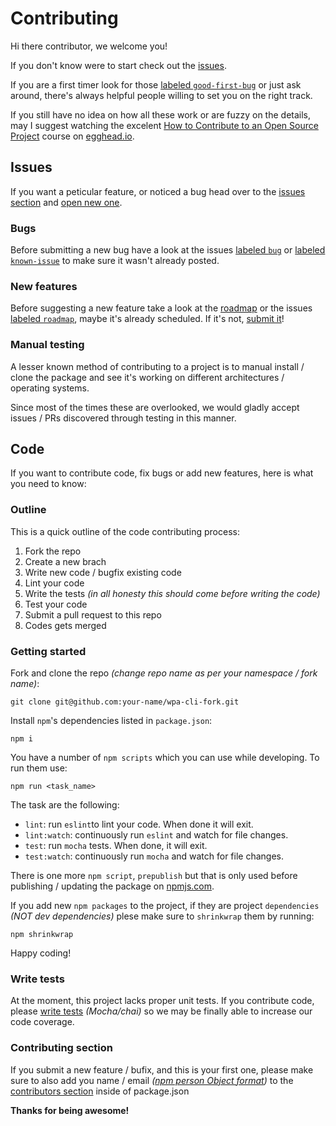 # Contributing

Hi there contributor, we welcome you!

If you don't know were to start check out the [issues](https://github.com/rdig/wpa-cli/issues).

If you are a first timer look for those [labeled `good-first-bug`](https://github.com/rdig/wpa-cli/issues?q=is%3Aissue+is%3Aopen+label%3Agood-first-bug) or just ask around, there's always helpful people willing to set you on the right track.

If you still have no idea on how all these work or are fuzzy on the details, may I suggest watching the excelent [How to Contribute to an Open Source Project](https://egghead.io/courses/how-to-contribute-to-an-open-source-project-on-github) course on [egghead.io](https://egghead.io/).

## Issues

If you want a peticular feature, or noticed a bug head over to the [issues section](https://github.com/rdig/wpa-cli/issues) and [open new one](https://github.com/rdig/wpa-cli/issues/new).

### Bugs

Before submitting a new bug have a look at the issues [labeled `bug`](https://github.com/rdig/wpa-cli/issues?utf8=%E2%9C%93&q=label%3Abug%20) or [labeled `known-issue`](https://github.com/rdig/wpa-cli/issues?utf8=%E2%9C%93&q=label%3Aknown-issue%20) to make sure it wasn't already posted.

### New features

Before suggesting a new feature take a look at the [roadmap](https://github.com/rdig/wpa-cli#roadmap--todo) or the issues [labeled `roadmap`](https://github.com/rdig/wpa-cli/issues?utf8=%E2%9C%93&q=label%3Aroadmap%20), maybe it's already scheduled. If it's not, [submit it](https://github.com/rdig/wpa-cli/issues/new)!

### Manual testing

A lesser known method of contributing to a project is to manual install / clone the package and see it's working on different architectures / operating systems.

Since most of the times these are overlooked, we would gladly accept issues / PRs discovered through testing in this manner.

## Code

If you want to contribute code, fix bugs or add new features, here is what you need to know:

### Outline

This is a quick outline of the code contributing process:

1. Fork the repo
2. Create a new brach
3. Write new code / bugfix existing code
4. Lint your code
5. Write the tests *(in all honesty this should come before writing the code)*
6. Test your code
7. Submit a pull request to this repo
8. Codes gets merged

### Getting started

Fork and clone the repo *(change repo name as per your namespace / fork name)*:
```
git clone git@github.com:your-name/wpa-cli-fork.git
```

Install `npm`'s dependencies listed in `package.json`:
```
npm i
```

You have a number of `npm scripts` which you can use while developing. To run them use:
```
npm run <task_name>
```

The task are the following:

- `lint`: run `eslint`to lint your code. When done it will exit.
- `lint:watch`: continuously run `eslint` and watch for file changes.
- `test`: run `mocha` tests. When done, it will exit.
- `test:watch`: continuously run `mocha` and watch for file changes.

There is one more `npm script`, `prepublish` but that is only used before publishing / updating the package on [npmjs.com](https://www.npmjs.com/).

If you add new `npm packages` to the project, if they are project `dependencies` *(NOT dev dependencies)* plese make sure to `shrinkwrap` them by running:
```
npm shrinkwrap
```

Happy coding!

### Write tests

At the moment, this project lacks proper unit tests. If you contribute code, please [write tests](https://github.com/rdig/wpa-cli/tree/master/tests) *(Mocha/chai)* so we may be finally able to increase our code coverage.

### Contributing section

If you submit a new feature / bufix, and this is your first one, please make sure to also add you name / email *([npm person Object format](https://docs.npmjs.com/files/package.json#people-fields-author-contributors))* to the [contributors section](https://github.com/rdig/wpa-cli/blob/master/package.json#L32) inside of package.json

**Thanks for being awesome!**
